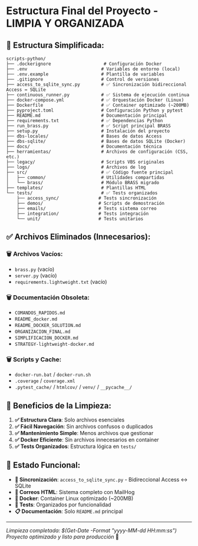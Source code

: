 # Estructura Final del Proyecto - LIMPIA Y ORGANIZADA

## 📁 **Estructura Simplificada:**

```
scripts-python/
├── .dockerignore                    # Configuración Docker
├── .env                            # Variables de entorno (local)
├── .env.example                    # Plantilla de variables
├── .gitignore                      # Control de versiones
├── access_to_sqlite_sync.py        # ✅ Sincronización bidireccional Access ↔ SQLite
├── continuous_runner.py            # ✅ Sistema de ejecución continua
├── docker-compose.yml              # ✅ Orquestación Docker (Linux)
├── Dockerfile                      # ✅ Container optimizado (~200MB)
├── pyproject.toml                  # Configuración Python y pytest
├── README.md                       # Documentación principal
├── requirements.txt                # ✅ Dependencias Python
├── run_brass.py                    # ✅ Script principal BRASS
├── setup.py                        # Instalación del proyecto
├── dbs-locales/                    # Bases de datos Access
├── dbs-sqlite/                     # Bases de datos SQLite (Docker)
├── docs/                           # Documentación técnica
├── herramientas/                   # Archivos de configuración (CSS, etc.)
├── legacy/                         # Scripts VBS originales
├── logs/                           # Archivos de log
├── src/                            # ✅ Código fuente principal
│   ├── common/                     # Utilidades compartidas
│   └── brass/                      # Módulo BRASS migrado
├── templates/                      # Plantillas HTML
└── tests/                          # ✅ Tests organizados
    ├── access_sync/               # Tests sincronización
    ├── demos/                     # Scripts de demostración
    ├── emails/                    # Tests sistema correo
    ├── integration/               # Tests integración
    └── unit/                      # Tests unitarios
```

## ✅ **Archivos Eliminados (Innecesarios):**

### 🗑️ **Archivos Vacíos:**
- `brass.py` (vacío)
- `server.py` (vacío) 
- `requirements.lightweight.txt` (vacío)

### 🗑️ **Documentación Obsoleta:**
- `COMANDOS_RAPIDOS.md`
- `README_docker.md`
- `README_DOCKER_SOLUTION.md`
- `ORGANIZACION_FINAL.md`
- `SIMPLIFICACION_DOCKER.md`
- `STRATEGY-lightweight-docker.md`

### 🗑️ **Scripts y Cache:**
- `docker-run.bat` / `docker-run.sh`
- `.coverage` / `coverage.xml`
- `.pytest_cache/` / `htmlcov/` / `venv/` / `__pycache__/`

## 🎯 **Beneficios de la Limpieza:**

1. **✅ Estructura Clara**: Solo archivos esenciales
2. **✅ Fácil Navegación**: Sin archivos confusos o duplicados
3. **✅ Mantenimiento Simple**: Menos archivos que gestionar
4. **✅ Docker Eficiente**: Sin archivos innecesarios en container
5. **✅ Tests Organizados**: Estructura lógica en `tests/`

## 🚀 **Estado Funcional:**

- **🔄 Sincronización**: `access_to_sqlite_sync.py` - Bidireccional Access ↔ SQLite
- **📧 Correos HTML**: Sistema completo con MailHog
- **🐳 Docker**: Container Linux optimizado (~200MB)
- **🧪 Tests**: Organizados por funcionalidad
- **📋 Documentación**: Solo `README.md` principal

---
*Limpieza completada: $(Get-Date -Format "yyyy-MM-dd HH:mm:ss")*  
*Proyecto optimizado y listo para producción* 🎊
